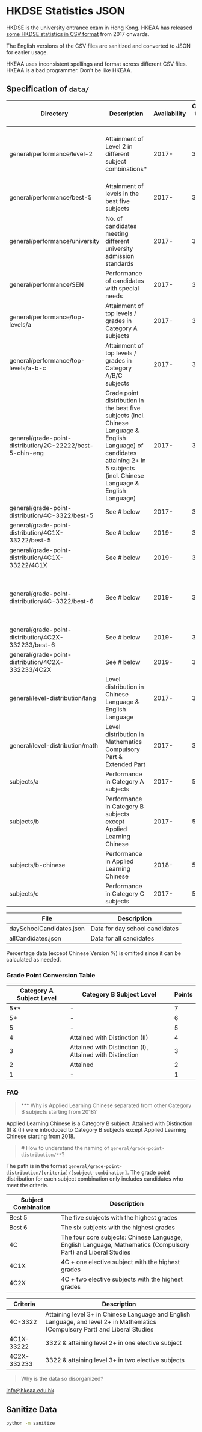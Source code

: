 # HKDSE Statistics JSON
HKDSE is the university entrance exam in Hong Kong.
HKEAA has released [some HKDSE statistics in CSV format](https://data.gov.hk/en-datasets/provider/hkeaa)
from 2017 onwards.

The English versions of the CSV files are sanitized and converted to JSON for easier usage.

HKEAA uses inconsistent spellings and format across different CSV files.
HKEAA is a bad programmer. Don't be like HKEAA.

## Specification of `data/`
| Directory | Description | Availability | Corresponding table in [PDFs](https://www.hkeaa.edu.hk/en/HKDSE/assessment/exam_reports/exam_stat/) (2021 ver.) | Notes |
| --- | --- | --- | --- | --- |
| general/performance/level-2 | Attainment of Level 2 in different subject combinations* | 2017- | 3a | * `No. of candidates` is actually no. of candidates attempting 5+ Category A / B subjects |
| general/performance/best-5 | Attainment of levels in the best five subjects | 2017- | 3b | * |
| general/performance/university | No. of candidates meeting different university admission standards | 2017- | 3d | |
| general/performance/SEN | Performance of candidates with special needs | 2017- | 3g | allCandidates.json only |
| general/performance/top-levels/a | Attainment of top levels / grades in Category A subjects | 2017- | 3l-m | |
| general/performance/top-levels/a-b-c | Attainment of top levels / grades in Category A/B/C subjects | 2017- | 3l-m | |
| general/grade-point-distribution/2C-22222/best-5-chin-eng | Grade point distribution in the best five subjects (incl. Chinese Language & English Language) of candidates attaining 2+ in 5 subjects (incl. Chinese Language & English Language) | 2017- | 3c(ii) | * |
| general/grade-point-distribution/4C-3322/best-5 | See # below | 2017- | 3e(i) | * |
| general/grade-point-distribution/4C1X-33222/best-5 | See # below | 2019- | 3e(ii) | * |
| general/grade-point-distribution/4C1X-33222/4C1X | See # below | 2019- | 3e(ii) | * |
| general/grade-point-distribution/4C-3322/best-6 | See # below | 2019- | 3f(i) | ** `No. of candidates` is actually no. of candidates attempting 6+ Category A / B subjects |
| general/grade-point-distribution/4C2X-332233/best-6 | See # below | 2019- | 3f(ii) | ** |
| general/grade-point-distribution/4C2X-332233/4C2X | See # below | 2019- | 3f(ii) | ** |
| general/level-distribution/lang | Level distribution in Chinese Language & English Language | 2017- | 3h-i | Outer: Chinese Language <br> Inner: English Language |
| general/level-distribution/math | Level distribution in Mathematics Compulsory Part & Extended Part | 2017- | 3j-k | Outer: Compulsory Part <br> Inner: Extended Part |
| subjects/a | Performance in Category A subjects | 2017- | 5a-b | |
| subjects/b | Performance in Category B subjects except Applied Learning Chinese | 2017- | 5c-d | For 2017, performance in Applied Learning Chinese is included here instead of b-chinese |
| subjects/b-chinese | Performance in Applied Learning Chinese | 2018- | 5c-d | See *** below |
| subjects/c | Performance in Category C subjects | 2017- | 5e-f | |

| File | Description |
| --- | --- |
| daySchoolCandidates.json | Data for day school candidates |
| allCandidates.json | Data for all candidates |

Percentage data (except Chinese Version %) is omitted since
it can be calculated as needed.

### Grade Point Conversion Table
| Category A Subject Level | Category B Subject Level | Points |
| --- | --- | --- |
| 5** | - | 7 |
| 5* | - | 6 |
| 5 | - | 5 |
| 4 | Attained with Distinction (II) | 4 |
| 3 | Attained with Distinction (I), Attained with Distinction | 3 |
| 2 | Attained | 2 |
| 1 | - | 1 |

### FAQ
> *** Why is Applied Learning Chinese separated from other Category B subjects starting from 2018?

Applied Learning Chinese is a Category B subject.
Attained with Distinction (I) & (II) were introduced to Category B subjects
except Applied Learning Chinese starting from 2018.

> \# How to understand the naming of `general/grade-point-distribution/**`?

The path is in the format `general/grade-point-distribution/[criteria]/[subject-combination]`.
The grade point distribution for each subject combination only includes candidates who meet the criteria.

| Subject Combination | Description |
| --- | --- |
| Best 5 | The five subjects with the highest grades |
| Best 6 | The six subjects with the highest grades |
| 4C | The four core subjects: Chinese Language, English Language, Mathematics (Compulsory Part) and Liberal Studies |
| 4C1X | 4C + one elective subject with the highest grades |
| 4C2X | 4C + two elective subjects with the highest grades |

| Criteria | Description |
| --- | --- |
| 4C-3322 | Attaining level 3+ in Chinese Language and English Language, and level 2+ in Mathematics (Compulsory Part) and Liberal Studies
| 4C1X-33222 | 3322 & attaining level 2+ in one elective subject |
| 4C2X-332233 | 3322 & attaining level 3+ in two elective subjects |

> Why is the data so disorganized?

info@hkeaa.edu.hk

## Sanitize Data
```bash
python -m sanitize
```
